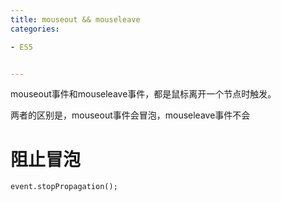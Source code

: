 ```yaml
---
title: mouseout && mouseleave
categories: 

- ES5


---
```


mouseout事件和mouseleave事件，都是鼠标离开一个节点时触发。

两者的区别是，mouseout事件会冒泡，mouseleave事件不会

# 阻止冒泡

```
event.stopPropagation();
```